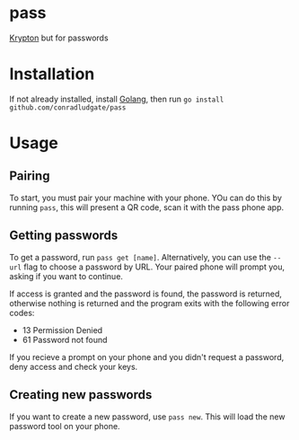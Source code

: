 # pass

[Krypton](https://krypt.co) but for passwords

# Installation

If not already installed, install [Golang](https://golang.org), then run
`go install github.com/conradludgate/pass`

# Usage

## Pairing

To start, you must pair your machine with your phone. YOu can do this by running `pass`,
this will present a QR code, scan it with the pass phone app.

## Getting passwords

To get a password, run `pass get [name]`. Alternatively, you can use the `--url` flag to choose a password by URL.
Your paired phone will prompt you, asking if you want to continue. 

If access is granted and the password is found, the password is returned, 
otherwise nothing is returned and the program exits with the following error codes:

*	13 Permission Denied
*	61 Password not found

If you recieve a prompt on your phone and you didn't request a password, deny access and check your keys.

## Creating new passwords

If you want to create a new password, use `pass new`. This will load the new password tool on your phone.
